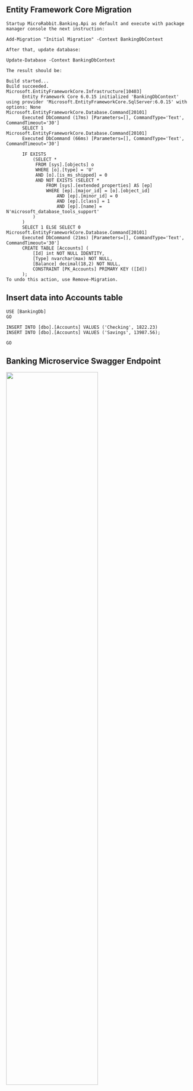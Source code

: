 ## Entity Framework Core Migration
    Startup MicroRabbit.Banking.Api as default and execute with package manager console the next instruction:
`Add-Migration "Initial Migration" -Context BankingDbContext`

	After that, update database:
`Update-Database -Context BankingDbContext`

	The result should be:
```
Build started...
Build succeeded.
Microsoft.EntityFrameworkCore.Infrastructure[10403]
      Entity Framework Core 6.0.15 initialized 'BankingDbContext' using provider 'Microsoft.EntityFrameworkCore.SqlServer:6.0.15' with options: None
Microsoft.EntityFrameworkCore.Database.Command[20101]
      Executed DbCommand (17ms) [Parameters=[], CommandType='Text', CommandTimeout='30']
      SELECT 1
Microsoft.EntityFrameworkCore.Database.Command[20101]
      Executed DbCommand (66ms) [Parameters=[], CommandType='Text', CommandTimeout='30']
      
      IF EXISTS
          (SELECT *
           FROM [sys].[objects] o
           WHERE [o].[type] = 'U'
           AND [o].[is_ms_shipped] = 0
           AND NOT EXISTS (SELECT *
               FROM [sys].[extended_properties] AS [ep]
               WHERE [ep].[major_id] = [o].[object_id]
                   AND [ep].[minor_id] = 0
                   AND [ep].[class] = 1
                   AND [ep].[name] = N'microsoft_database_tools_support'
          )
      )
      SELECT 1 ELSE SELECT 0
Microsoft.EntityFrameworkCore.Database.Command[20101]
      Executed DbCommand (21ms) [Parameters=[], CommandType='Text', CommandTimeout='30']
      CREATE TABLE [Accounts] (
          [Id] int NOT NULL IDENTITY,
          [Type] nvarchar(max) NOT NULL,
          [Balance] decimal(18,2) NOT NULL,
          CONSTRAINT [PK_Accounts] PRIMARY KEY ([Id])
      );
To undo this action, use Remove-Migration.
```

## Insert data into Accounts table

```
USE [BankingDb]
GO

INSERT INTO [dbo].[Accounts] VALUES ('Checking', 1822.23)
INSERT INTO [dbo].[Accounts] VALUES ('Savings', 13987.56);

GO
```

## Banking Microservice Swagger Endpoint


<img src="https://images2.imgbox.com/26/d6/XAONtJcO_o.jpg?download=true" width="70%" height="70%">
